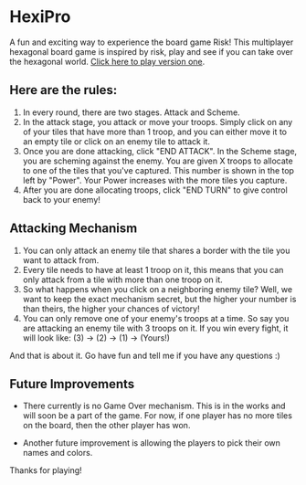 # HexiPro

A fun and exciting way to experience the board game Risk! This multiplayer hexagonal board game is inspired by risk, play and see if you can take over the hexagonal world. [Click here to play version one](https://guarded-springs-60488.herokuapp.com/).

## Here are the rules:

1. In every round, there are two stages. Attack and Scheme.
2. In the attack stage, you attack or move your troops. Simply click on any of your tiles that have more than 1 troop, and you can either move it to an empty tile or click on an enemy tile to attack it.
3. Once you are done attacking, click "END ATTACK". In the Scheme stage, you are scheming against the enemy. You are given X troops to allocate to one of the tiles that you've captured. This number is shown in the top left by "Power". Your Power increases with the more tiles you capture.
4. After you are done allocating troops, click "END TURN" to give control back to your enemy!

## Attacking Mechanism

1. You can only attack an enemy tile that shares a border with the tile you want to attack from.
2. Every tile needs to have at least 1 troop on it, this means that you can only attack from a tile with more than one troop on it.
3. So what happens when you click on a neighboring enemy tile? Well, we want to keep the exact mechanism secret, but the higher your number is than theirs, the higher your chances of victory!
4. You can only remove one of your enemy's troops at a time. So say you are attacking an enemy tile with 3 troops on it. If you win every fight, it will look like: (3) -> (2) -> (1) -> (Yours!)

And that is about it. Go have fun and tell me if you have any questions :)

## Future Improvements

- There currently is no Game Over mechanism. This is in the works and will soon be a part of the game. For now, if one player has no more tiles on the board, then the other player has won.

- Another future improvement is allowing the players to pick their own names and colors.

Thanks for playing!
